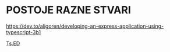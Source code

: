 # POSTOJE RAZNE STVARI

<https://dev.to/aligoren/developing-an-express-application-using-typescript-3b1>

[Ts.ED](https://tsed.io/getting-started.html#installation-from-scratch)